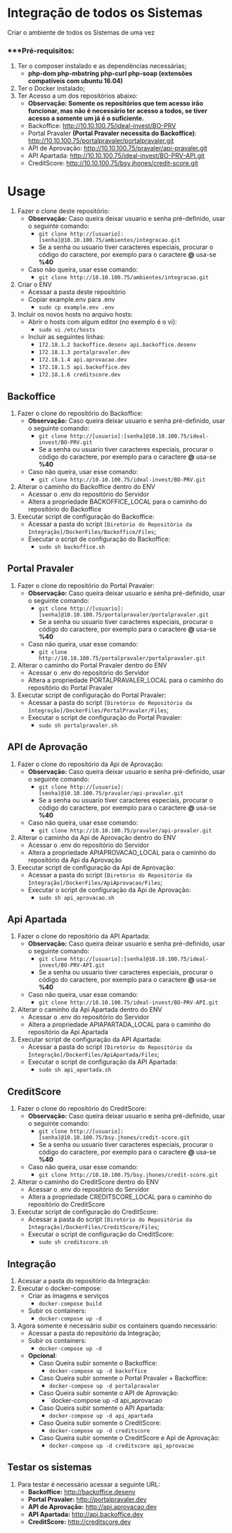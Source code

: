 # Integração de todos os Sistemas

Criar o ambiente de todos os Sistemas de uma vez

### ***Pré-requisitos:
1. Ter o composer instalado e as dependências necessárias;
    * **php-dom php-mbstring php-curl php-soap (extensões compatíveis com ubuntu 16.04)**
2. Ter o Docker instalado;
3. Ter Acesso a um dos repositórios abaixo:
    * **Observação: Somente os repositórios que tem acesso irão funcionar, mas não é necessário ter acesso a todos, se tiver acesso a somente um já é o suficiente.**
    * Backoffice: http://10.10.100.75/ideal-invest/BO-PRV
    * Portal Pravaler **(Portal Pravaler necessita do Backoffice)**: http://10.10.100.75/portalpravaler/portalpravaler.git 
    * API de Aprovação: http://10.10.100.75/pravaler/api-pravaler.git
    * API Apartada: http://10.10.100.75/ideal-invest/BO-PRV-API.git
    * CreditScore: http://10.10.100.75/bsy.jhones/credit-score.git

# Usage

1. Fazer o clone deste repositório:
    * **Observação:** Caso queira deixar usuario e senha pré-definido, 
    usar o seguinte comando:
         * `git clone http://[usuario]:[senha]@10.10.100.75/ambientes/integracao.git`
         * Se a senha ou usuario tiver caracteres especiais, 
         procurar o código do caractere, 
         por exemplo para o caractere **@** usa-se **%40**
    * Caso não queira, usar esse comando:     
        * `git clone http://10.10.100.75/ambientes/integracao.git`
2. Criar o ENV
    * Acessar a pasta deste repositório 
    * Copiar example.env para .env
        * `sudo cp example.env .env`
3. Incluir os novos hosts no arquivo hosts:
    * Abrir o hosts com algum editor (no exemplo é o vi):
        * `sudo vi /etc/hosts`
    * Incluir as seguintes linhas:
        * `172.18.1.2 backoffice.desenv api.backoffice.desenv`
        * `172.18.1.3 portalpravaler.dev`
        * `172.18.1.4 api.aprovacao.dev`
        * `172.18.1.5 api.backoffice.dev`
        * `172.18.1.6 creditscore.dev`

## Backoffice
1. Fazer o clone do repositório do Backoffice:
    * **Observação:** Caso queira deixar usuario e senha pré-definido, 
    usar o seguinte comando:
         * `git clone http://[usuario]:[senha]@10.10.100.75/ideal-invest/BO-PRV.git`
         * Se a senha ou usuario tiver caracteres especiais, 
         procurar o código do caractere, 
         por exemplo para o caractere **@** usa-se **%40**
    * Caso não queira, usar esse comando:     
        * `git clone http://10.10.100.75/ideal-invest/BO-PRV.git`
2. Alterar o caminho do Backoffice dentro do ENV
    * Acessar o .env do repositório do Servidor
    * Altera a propriedade BACKOFFICE_LOCAL para o caminho do repositório do Backoffice
3. Executar script de configuração do Backoffice:
    * Acessar a pasta do script `[Diretório do Repositório da Integração]/DockerFiles/Backoffice/Files`;
    * Executar o script de configuração do Backoffice:
        * `sudo sh backoffice.sh`
        
        
## Portal Pravaler
1. Fazer o clone do repositório do Portal Pravaler:
    * **Observação:** Caso queira deixar usuario e senha pré-definido, 
    usar o seguinte comando:
         * `git clone http://[usuario]:[senha]@10.10.100.75/portalpravaler/portalpravaler.git`
         * Se a senha ou usuario tiver caracteres especiais, 
         procurar o código do caractere, 
         por exemplo para o caractere **@** usa-se **%40**
    * Caso não queira, usar esse comando:     
        * `git clone http://10.10.100.75/portalpravaler/portalpravaler.git`
2. Alterar o caminho do Portal Pravaler dentro do ENV
    * Acessar o .env do repositório do Servidor
    * Altera a propriedade PORTALPRAVALER_LOCAL para o caminho do repositório do Portal Pravaler        
3. Executar script de configuração do Portal Pravaler:
    * Acessar a pasta do script `[Diretório do Repositório da Integração]/DockerFiles/PortalPravaler/Files`;
    * Executar o script de configuração do Portal Pravaler:
        * `sudo sh portalpravaler.sh`     
        
        
## API de Aprovação
1. Fazer o clone do repositório da Api de Aprovação:
    * **Observação:** Caso queira deixar usuario e senha pré-definido, 
    usar o seguinte comando:
         * `git clone http://[usuario]:[senha]@10.10.100.75/pravaler/api-pravaler.git`
         * Se a senha ou usuario tiver caracteres especiais, 
         procurar o código do caractere, 
         por exemplo para o caractere **@** usa-se **%40**
    * Caso não queira, usar esse comando:     
        * `git clone http://10.10.100.75/pravaler/api-pravaler.git`
2. Alterar o caminho da Api de Aprovação dentro do ENV
    * Acessar o .env do repositório do Servidor
    * Altera a propriedade APIAPROVACAO_LOCAL para o caminho do repositório da Api da Aprovação         
3. Executar script de configuração da Api de Aprovação:
    * Acessar a pasta do script `[Diretório do Repositório da Integração]/DockerFiles/ApiAprovacao/Files`;
    * Executar o script de configuração da Api de Aprovação:
        * `sudo sh api_aprovacao.sh`  
        
        
## Api Apartada
1. Fazer o clone do repositório da API Apartada:
    * **Observação:** Caso queira deixar usuario e senha pré-definido, 
    usar o seguinte comando:
         * `git clone http://[usuario]:[senha]@10.10.100.75/ideal-invest/BO-PRV-API.git`
         * Se a senha ou usuario tiver caracteres especiais, 
         procurar o código do caractere, 
         por exemplo para o caractere **@** usa-se **%40**
    * Caso não queira, usar esse comando:     
        * `git clone http://10.10.100.75/ideal-invest/BO-PRV-API.git`
2. Alterar o caminho da Api Apartada dentro do ENV
    * Acessar o .env do repositório do Servidor
    * Altera a propriedade APIAPARTADA_LOCAL para o caminho do repositório da Api Apartada            
3. Executar script de configuração da API Apartada:
    * Acessar a pasta do script `[Diretório do Repositório da Integração]/DockerFiles/ApiApartada/Files`;
    * Executar o script de configuração da API Apartada:
        * `sudo sh api_apartada.sh`          

## CreditScore
1. Fazer o clone do repositório do CreditScore:
    * **Observação:** Caso queira deixar usuario e senha pré-definido, 
    usar o seguinte comando:
         * `git clone http://[usuario]:[senha]@10.10.100.75/bsy.jhones/credit-score.git`
         * Se a senha ou usuario tiver caracteres especiais, 
         procurar o código do caractere, 
         por exemplo para o caractere **@** usa-se **%40**
    * Caso não queira, usar esse comando:     
        * `git clone http://10.10.100.75/bsy.jhones/credit-score.git`
2. Alterar o caminho do CreditScore dentro do ENV
    * Acessar o .env do repositório do Servidor
    * Altera a propriedade CREDITSCORE_LOCAL para o caminho do repositório do CreditScore           
3. Executar script de configuração do CreditScore:
    * Acessar a pasta do script `[Diretório do Repositório da Integração]/DockerFiles/CreditScore/Files`;
    * Executar o script de configuração do CreditScore:
        * `sudo sh creditscore.sh`  
        
        
## Integração
1. Acessar a pasta do repositório da Integração:
2. Executar o docker-compose:
    * Criar as imagens e serviços
        * `docker-compose build`
    * Subir os containers:
        * `docker-compose up -d`
3. Agora somente é necessário subir os containers quando necessário:
    * Acessar a pasta do repositório da Integração;
    * Subir os containers:
        * `docker-compose up -d`
    * **Opcional**:
        * Caso Queira subir somente o Backoffice:
            * `docker-compose up -d backoffice`
        * Caso Queira subir somente o Portal Pravaler + Backoffice:
            * `docker-compose up -d portalpravaler`
        * Caso Queira subir somente o API de Aprovação:
            * `docker-compose up -d api_aprovacao    
        * Caso Queira subir somente o API Apartada:
            * `docker-compose up -d api_apartada`
        * Caso Queira subir somente o CreditScore:
            * `docker-compose up -d creditscore` 
        * Caso Queira subir somente o CreditScore e Api de Aprovação:
            * `docker-compose up -d creditscore api_aprovacao`      
        
        
## Testar os sistemas
1. Para testar é necessário acessar a seguinte URL:
    * **Backoffice:** http://backoffice.desenv
    * **Portal Pravaler:** http://portalpravaler.dev
    * **API de Aprovação:** http://api.aprovacao.dev
    * **API Apartada:** http://api.backoffice.dev
    * **CreditScore:** http://creditscore.dev